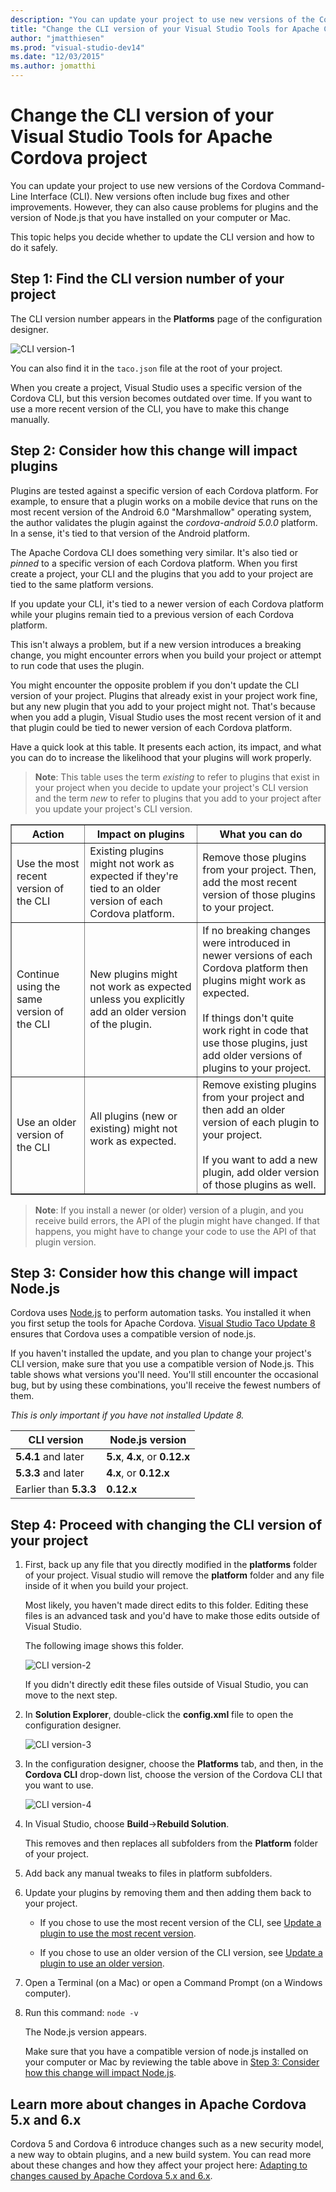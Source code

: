 ```yaml
--- 
description: "You can update your project to use new versions of the Cordova Command-Line Interface (CLI)."
title: "Change the CLI version of your Visual Studio Tools for Apache Cordova project | Cordova"
author: "jmatthiesen"
ms.prod: "visual-studio-dev14"
ms.date: "12/03/2015"
ms.author: jomatthi
--- 
```


# Change the CLI version of your Visual Studio Tools for Apache Cordova project

You can update your project to use new versions of the Cordova Command-Line Interface (CLI).  New versions often include bug fixes and other improvements. However, they can also cause problems for plugins and the version of Node.js that you have installed on your computer or Mac.

This topic helps you decide whether to update the CLI version and how to do it safely.

## Step 1: Find the CLI version number of your project

The CLI version number appears in the **Platforms** page of the configuration designer.

![CLI version-1](media/change-cli-version/cli-version.png)

You can also find it in the ```taco.json``` file at the root of your project.

When you create a project, Visual Studio uses a specific version of the Cordova CLI, but this version  becomes outdated over time. If you want to use a more recent version of the CLI, you have to make this change manually.

## Step 2: Consider how this change will impact plugins

Plugins are tested against a specific version of each Cordova platform. For example, to ensure that a plugin works on a mobile device that runs on the most recent version of the Android 6.0 "Marshmallow" operating system, the author validates the plugin against the *cordova-android 5.0.0* platform. In a sense, it's tied to that version of the Android platform.

The Apache Cordova CLI does something very similar. It's also tied or *pinned* to a specific version of each Cordova platform. When you first create a project, your CLI and the plugins that you add to your project are tied to the same platform versions.

If you update your CLI, it's tied to a newer version of each Cordova platform while your plugins remain tied to a previous version of each Cordova platform.

This isn't always a problem, but if a new version introduces a breaking change, you might encounter errors when you build your project or attempt to run code that uses the plugin.

You might encounter the opposite problem if you don't update the CLI version of your project. Plugins that already exist in your project work fine, but any new plugin that you add to your project might not. That's because when you add a plugin, Visual Studio uses the most recent version of it and that plugin could be tied to newer version of each Cordova platform.

Have a quick look at this table. It presents each action, its impact, and what you can do to increase the likelihood that your plugins will work properly.

> **Note**: This table uses the term *existing* to refer to plugins that exist in your project when you decide to update your project's CLI version and the term *new* to refer to plugins that you add to your project after you update your project's CLI version.

<table border="1">
    <thead>
        <tr>
            <th>Action</th>
            <th>Impact on plugins</th>
            <th>What you can do</th>
        </tr>
    </thead>
    <tbody>
        <tr>
            <td>Use the most recent version of the CLI</td>
            <td>Existing plugins might not work as expected if they&#39;re tied to an older version of each Cordova platform.</td>
            <td>Remove those plugins from your project.  Then, add the most recent version of those plugins to your project.</td>
        </tr>
        <tr>
            <td>Continue using the same version of the CLI</td>
            <td>New plugins might not work as expected unless you explicitly add an older version of the plugin. </td>
            <td>If no breaking changes were introduced in newer versions of each Cordova platform then plugins might work as expected.<br><br>If things don&#39;t quite work right in code that use those plugins, just add older versions of plugins to your project. </td>
        </tr>
        <tr>
            <td>Use an older version of the CLI</td>
            <td>All plugins (new or existing) might not work as expected.<br><br></td>
            <td>Remove existing plugins from your project and then add an older version of each plugin to your project.
            <br><br>If you want to add a new plugin, add older version of those plugins as well. </td>
        </tr>
    </tbody>
</table>

>**Note**: If you install a newer (or older) version of a plugin, and you receive build errors, the API of the plugin might have changed. If that happens, you might have to change your code to use the API of that plugin version.

## <a id="node-compat"></a>Step 3: Consider how this change will impact Node.js

Cordova uses [Node.js](http://nodejs.org/) to perform automation tasks. You installed it when you first setup the tools for Apache Cordova. [Visual Studio Taco Update 8](/visualstudio/cross-platform/tools-for-cordova/release-notes/release-update-8?view=toolsforcordova-2015&preserve-view=true) ensures that Cordova uses a compatible version of node.js.

If you haven't installed the update, and you plan to change your project's CLI version, make sure that you use a compatible version of Node.js. This table shows what versions you'll need. You'll still encounter the occasional bug, but by using these combinations, you'll receive the fewest numbers of them.

*This is only important if you have not installed Update 8.*

<table>
    <thead>
        <tr>
            <th>CLI version</th>
            <th>Node.js version</th>
        </tr>
    </thead>
    <tbody>
        <tr>
            <td><strong>5.4.1</strong> and later</td>
            <td><strong>5.x</strong>, <strong>4.x</strong>, or <strong>0.12.x</strong></td>
        </tr>
        <tr>
            <td><strong>5.3.3</strong> and later</td>
            <td><strong>4.x</strong>, or <strong>0.12.x</strong></td>
        </tr>
        <tr>
            <td>Earlier than <strong>5.3.3</strong></td>
            <td><strong>0.12.x</strong></td>
        </tr>
    </tbody>
</table>

## Step 4: Proceed with changing the CLI version of your project

1. First, back up any file that you directly modified in the **platforms** folder of your project.    Visual studio will remove the **platform** folder and any file inside of it when you build your project.

    Most likely, you haven't made direct edits to this folder. Editing these files is an advanced task and you'd have to make those edits outside of Visual Studio.

    The following image shows this folder.

    ![CLI version-2](media/change-cli-version/platforms.png)

    If you didn't directly edit these files outside of Visual Studio, you can move to the next step.

2. In **Solution Explorer**, double-click the **config.xml** file to open the configuration designer.

    ![CLI version-3](media/change-cli-version/config-xml.png)

3. In the configuration designer, choose the **Platforms** tab, and then, in the **Cordova CLI** drop-down list, choose the version of the Cordova CLI that you want to use.

    ![CLI version-4](media/change-cli-version/config-designer.png)

4. In Visual Studio, choose **Build**->**Rebuild Solution**.

    This removes and then replaces all subfolders from the **Platform** folder of your project.

5. Add back any manual tweaks to files in platform subfolders.

6. Update your plugins by removing them and then adding them back to your project.

    * If you chose to use the most recent version of the CLI, see [Update a plugin to use the most recent version](../access-device-capabilities/manage-plugins.md).

    * If you chose to use an older version of the CLI version, see [Update a plugin to use an older version](../access-device-capabilities/manage-plugins.md).

7. Open a Terminal (on a Mac) or open a Command Prompt (on a Windows computer).

8. Run this command: ```node -v```

    The Node.js version appears.

    Make sure that you have a compatible version of node.js installed on your computer or Mac by reviewing the table above in [Step 3: Consider how this change will impact Node.js](#node-compat).

## Learn more about changes in Apache Cordova 5.x and 6.x

Cordova 5 and Cordova 6 introduce changes such as a new security model, a new way to obtain plugins, and a new build system. You can read more about these changes and how they affect your project here: [Adapting to changes caused by Apache Cordova 5.x and 6.x](https://github.com/Microsoft/cordova-docs/blob/master/articles/tutorial-cordova-5/tutorial-cordova-5-readme.md).
